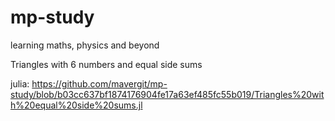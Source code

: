 # mp-study
learning maths, physics and beyond

Triangles with 6 numbers and equal side sums

 julia:
  https://github.com/mavergit/mp-study/blob/b03cc637bf1874176904fe17a63ef485fc55b019/Triangles%20with%20equal%20side%20sums.jl
